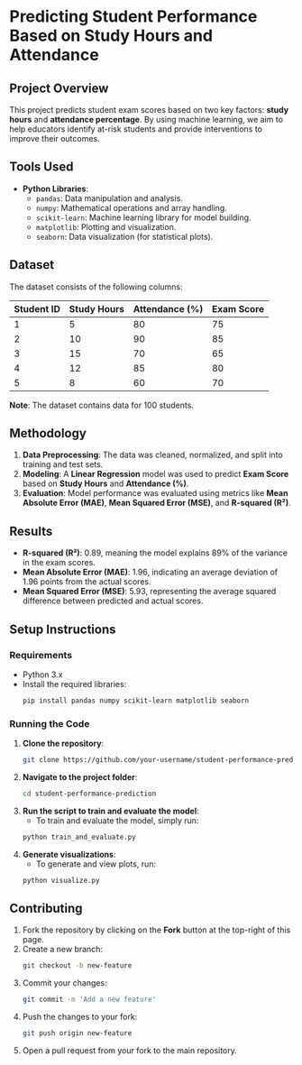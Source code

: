 


# Predicting Student Performance Based on Study Hours and Attendance

## Project Overview

This project predicts student exam scores based on two key factors: **study hours** and **attendance percentage**. By using machine learning, we aim to help educators identify at-risk students and provide interventions to improve their outcomes.

## Tools Used

- **Python Libraries**:
  - `pandas`: Data manipulation and analysis.
  - `numpy`: Mathematical operations and array handling.
  - `scikit-learn`: Machine learning library for model building.
  - `matplotlib`: Plotting and visualization.
  - `seaborn`: Data visualization (for statistical plots).

## Dataset

The dataset consists of the following columns:

| Student ID | Study Hours | Attendance (%) | Exam Score |
|------------|-------------|----------------|------------|
| 1          | 5           | 80             | 75         |
| 2          | 10          | 90             | 85         |
| 3          | 15          | 70             | 65         |
| 4          | 12          | 85             | 80         |
| 5          | 8           | 60             | 70         |

**Note**: The dataset contains data for 100 students.

## Methodology

1. **Data Preprocessing**: The data was cleaned, normalized, and split into training and test sets.
2. **Modeling**: A **Linear Regression** model was used to predict **Exam Score** based on **Study Hours** and **Attendance (%)**.
3. **Evaluation**: Model performance was evaluated using metrics like **Mean Absolute Error (MAE)**, **Mean Squared Error (MSE)**, and **R-squared (R²)**.

## Results

- **R-squared (R²)**: 0.89, meaning the model explains 89% of the variance in the exam scores.
- **Mean Absolute Error (MAE)**: 1.96, indicating an average deviation of 1.96 points from the actual scores.
- **Mean Squared Error (MSE)**: 5.93, representing the average squared difference between predicted and actual scores.

## Setup Instructions

### Requirements

- Python 3.x
- Install the required libraries:
  ```bash
  pip install pandas numpy scikit-learn matplotlib seaborn
  ```

### Running the Code

1. **Clone the repository**:
   ```bash
   git clone https://github.com/your-username/student-performance-prediction.git
   ```
2. **Navigate to the project folder**:
   ```bash
   cd student-performance-prediction
   ```
3. **Run the script to train and evaluate the model**:
   - To train and evaluate the model, simply run:
   ```bash
   python train_and_evaluate.py
   ```
4. **Generate visualizations**:
   - To generate and view plots, run:
   ```bash
   python visualize.py
   ```

## Contributing

1. Fork the repository by clicking on the **Fork** button at the top-right of this page.
2. Create a new branch:
   ```bash
   git checkout -b new-feature
   ```
3. Commit your changes:
   ```bash
   git commit -m 'Add a new feature'
   ```
4. Push the changes to your fork:
   ```bash
   git push origin new-feature
   ```
5. Open a pull request from your fork to the main repository.




